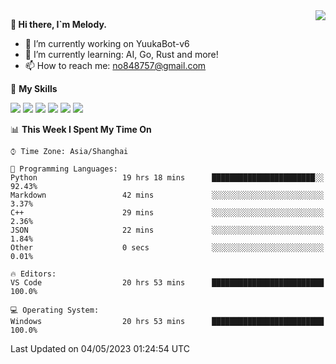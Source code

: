 <a href="#">
  <img align="right" src="https://github-readme-stats.vercel.app/api?username=melodyyuuka&count_private=true&show_icons=true" />
</a>

**👋 Hi there, I`m Melody.**

- 🔭 I’m currently working on YuukaBot-v6
- 🌱 I’m currently learning: AI, Go, Rust and more!
- 📫 How to reach me: no848757@gmail.com

🌟 **My Skills** 

![](https://img.shields.io/badge/-Python-3e74a2?style=flat-square&logo=Python&logoColor=fff)
![](https://img.shields.io/badge/-Java-007396?style=flat-square&logo=OpenJDK&logoColor=fff)
![](https://img.shields.io/badge/-Node.js-339933?style=flat-square&logo=Node.js&logoColor=fff)
![](https://img.shields.io/badge/-Git-f05032?style=flat-square&logo=git&logoColor=fff)
![](https://img.shields.io/badge/-PostgreSQL-4169e1?style=flat-square&logo=PostgreSQL&logoColor=fff)
![](https://img.shields.io/badge/-VSCode-007acc?style=flat-square&logo=Visual-Studio-Code&logoColor=fff)


<!--START_SECTION:waka-->
📊 **This Week I Spent My Time On** 

```text
⌚︎ Time Zone: Asia/Shanghai

💬 Programming Languages: 
Python                   19 hrs 18 mins      ███████████████████████░░   92.43% 
Markdown                 42 mins             ░░░░░░░░░░░░░░░░░░░░░░░░░   3.37% 
C++                      29 mins             ░░░░░░░░░░░░░░░░░░░░░░░░░   2.36% 
JSON                     22 mins             ░░░░░░░░░░░░░░░░░░░░░░░░░   1.84% 
Other                    0 secs              ░░░░░░░░░░░░░░░░░░░░░░░░░   0.01%

🔥 Editors: 
VS Code                  20 hrs 53 mins      █████████████████████████   100.0%

💻 Operating System: 
Windows                  20 hrs 53 mins      █████████████████████████   100.0%

```


 Last Updated on 04/05/2023 01:24:54 UTC
<!--END_SECTION:waka-->

